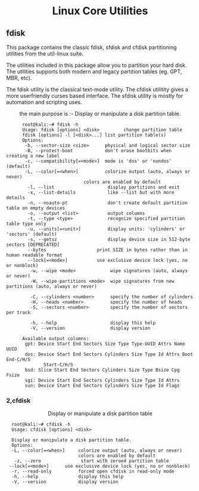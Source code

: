 <h1 align="center">
      Linux Core Utilities
</h1>
<h2 align="left"> fdisk </h2>
<p>
    This package contains the classic fdisk, sfdisk and cfdisk partitioning utilities from the util-linux suite.

The utilities included in this package allow you to partition your hard disk. The utilities supports both modern and legacy partition tables (eg. GPT, MBR, etc).

The fdisk utility is the classical text-mode utility. The cfdisk utilitity gives a more userfriendly curses based interface. The sfdisk utility is mostly for automation and scripting uses.
      <p align="center">the main purpose is :- Display or  manipulate a disk partition table. </p>
</p>


          root@kali:~# fdisk -h
          Usage: fdisk [options] <disk>         change partition table
          fdisk [options] -l [<disk>...] list partition table(s)
          Options:
           -b, --sector-size <size>      physical and logical sector size
           -B, --protect-boot            don't erase bootbits when creating a new label
           -c, --compatibility[=<mode>]  mode is 'dos' or 'nondos' (default)
           -L, --color[=<when>]          colorize output (auto, always or never)
                                 colors are enabled by default
            -l, --list                    display partitions and exit
            -x, --list-details            like --list but with more details
            -n, --noauto-pt               don't create default partition table on empty devices
            -o, --output <list>           output columns
            -t, --type <type>             recognize specified partition table type only
            -u, --units[=<unit>]          display units: 'cylinders' or 'sectors' (default)
            -s, --getsz                   display device size in 512-byte sectors [DEPRECATED]
            --bytes                   print SIZE in bytes rather than in human readable format
            --lock[=<mode>]           use exclusive device lock (yes, no or nonblock)
             -w, --wipe <mode>             wipe signatures (auto, always or never)
             -W, --wipe-partitions <mode>  wipe signatures from new partitions (auto, always or never)

             -C, --cylinders <number>      specify the number of cylinders
             -H, --heads <number>          specify the number of heads
             -S, --sectors <number>        specify the number of sectors per track

             -h, --help                    display this help
             -V, --version                 display version

          Available output columns:
           gpt: Device Start End Sectors Size Type Type-UUID Attrs Name UUID
           dos: Device Start End Sectors Cylinders Size Type Id Attrs Boot End-C/H/S
                  Start-C/H/S
           bsd: Slice Start End Sectors Cylinders Size Type Bsize Cpg Fsize
           sgi: Device Start End Sectors Cylinders Size Type Id Attrs
           sun: Device Start End Sectors Cylinders Size Type Id Flags








<h3 align="left">2,cfdisk </h3>
  <p align= "center">
         Display or manipulate a disk partition table
      
 </p>




      
      
      
      root@kali:~# cfdisk -h
      Usage: cfdisk [options] <disk>
      
      Display or manipulate a disk partition table.
      Options:
      -L, --color[=<when>]     colorize output (auto, always or never)
                               colors are enabled by default 
       -z, --zero               start with zeroed partition table
     --lock[=<mode>]      use exclusive device lock (yes, no or nonblock)
      -r, --read-only          forced open cfdisk in read-only mode
      -h, --help               display this help
      -V, --version            display version

